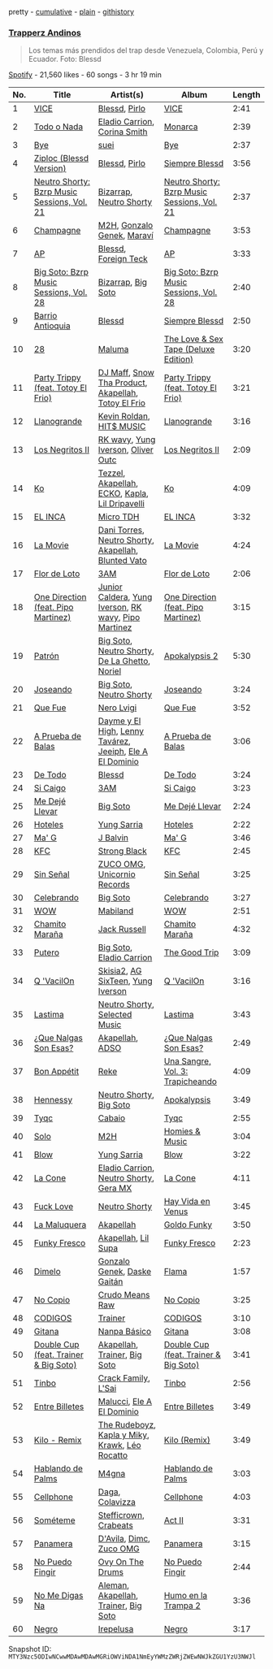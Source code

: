 pretty - [cumulative](/playlists/cumulative/37i9dQZF1DXdqrBLlPKz6L.md) - [plain](/playlists/plain/37i9dQZF1DXdqrBLlPKz6L) - [githistory](https://github.githistory.xyz/mackorone/spotify-playlist-archive/blob/main/playlists/plain/37i9dQZF1DXdqrBLlPKz6L)

### [Trapperz Andinos](https://open.spotify.com/playlist/37i9dQZF1DXdqrBLlPKz6L)

> Los temas más prendidos del trap desde Venezuela, Colombia, Perú y Ecuador\. Foto: Blessd

[Spotify](https://open.spotify.com/user/spotify) - 21,560 likes - 60 songs - 3 hr 19 min

| No. | Title | Artist(s) | Album | Length |
|---|---|---|---|---|
| 1 | [VICE](https://open.spotify.com/track/5cEKOjsX3RhJZ5PM6SUSei) | [Blessd](https://open.spotify.com/artist/1TA5sGRlKUJXBN4ZyJuDIX), [Pirlo](https://open.spotify.com/artist/7GQDI5Vmxs92RsIRZzYT11) | [VICE](https://open.spotify.com/album/3KdT1P24jy6A1n8N6juvxy) | 2:41 |
| 2 | [Todo o Nada](https://open.spotify.com/track/2zdHRQTOBDk8mM8xBzziFh) | [Eladio Carrion](https://open.spotify.com/artist/5XJDexmWFLWOkjOEjOVX3e), [Corina Smith](https://open.spotify.com/artist/7mXfsy3lF4kU0f2KTNKSr8) | [Monarca](https://open.spotify.com/album/6N1iKBKY8zRGImxADk2IdN) | 2:39 |
| 3 | [Bye](https://open.spotify.com/track/0hucTc8Bg42b3Ihwz3WS7o) | [suei](https://open.spotify.com/artist/6jEjSPxnwsibG6vPOjkeER) | [Bye](https://open.spotify.com/album/6MnlRXoedn0gZHwVh9mOjI) | 2:37 |
| 4 | [Ziploc \(Blessd Version\)](https://open.spotify.com/track/3JYw9n3rJTVQryVz1rwlH4) | [Blessd](https://open.spotify.com/artist/1TA5sGRlKUJXBN4ZyJuDIX), [Pirlo](https://open.spotify.com/artist/7GQDI5Vmxs92RsIRZzYT11) | [Siempre Blessd](https://open.spotify.com/album/4PR6koe67C7YosjAYriYh4) | 3:56 |
| 5 | [Neutro Shorty: Bzrp Music Sessions, Vol\. 21](https://open.spotify.com/track/1QExMlBnwPYN2S3LMVNpoD) | [Bizarrap](https://open.spotify.com/artist/716NhGYqD1jl2wI1Qkgq36), [Neutro Shorty](https://open.spotify.com/artist/5wUO3A6DT4tO5UDz21kE2Y) | [Neutro Shorty: Bzrp Music Sessions, Vol\. 21](https://open.spotify.com/album/5rBi4ZI8JorCa5lbFaikUT) | 2:37 |
| 6 | [Champagne](https://open.spotify.com/track/42aeewG3eWoiBVPHL4uIXs) | [M2H](https://open.spotify.com/artist/7bWN0FHvLppK8ozEH6exdi), [Gonzalo Genek](https://open.spotify.com/artist/4h0s1nZFTuIRkkTpAI1F7I), [Maraví](https://open.spotify.com/artist/7ywfcCHkPBdIZub9j62NBj) | [Champagne](https://open.spotify.com/album/1hyojpXhtJZN8owpOxZVkx) | 3:53 |
| 7 | [AP](https://open.spotify.com/track/44Gd0fsaqfM814xSWqgTe4) | [Blessd](https://open.spotify.com/artist/1TA5sGRlKUJXBN4ZyJuDIX), [Foreign Teck](https://open.spotify.com/artist/12lHTAdc9T204lw5qPtasv) | [AP](https://open.spotify.com/album/2961gn3NRzleGQPWL0wJf2) | 3:33 |
| 8 | [Big Soto: Bzrp Music Sessions, Vol\. 28](https://open.spotify.com/track/6nmgafVgxkF3ukzROfrsZO) | [Bizarrap](https://open.spotify.com/artist/716NhGYqD1jl2wI1Qkgq36), [Big Soto](https://open.spotify.com/artist/2TQ4CGgxxCWHqa9yYIGDoU) | [Big Soto: Bzrp Music Sessions, Vol\. 28](https://open.spotify.com/album/7G0tlRenag1LYZ303Ie6dd) | 2:40 |
| 9 | [Barrio Antioquia](https://open.spotify.com/track/6oPzWRP2VSZf8EMq5WeL03) | [Blessd](https://open.spotify.com/artist/1TA5sGRlKUJXBN4ZyJuDIX) | [Siempre Blessd](https://open.spotify.com/album/4PR6koe67C7YosjAYriYh4) | 2:50 |
| 10 | [28](https://open.spotify.com/track/3CNAh2F7pfyUu7KAEYHtMl) | [Maluma](https://open.spotify.com/artist/1r4hJ1h58CWwUQe3MxPuau) | [The Love & Sex Tape \(Deluxe Edition\)](https://open.spotify.com/album/0C3ZDkBKTqGvwZzqaZMigT) | 3:20 |
| 11 | [Party Trippy \(feat\. Totoy El Frio\)](https://open.spotify.com/track/1UP8LOk66LufjRtBBEZtGL) | [DJ Maff](https://open.spotify.com/artist/5CKb0P2vvpC9JD7wjB80gu), [Snow Tha Product](https://open.spotify.com/artist/3p3jPcp8b7WL9XYj4xlsWj), [Akapellah](https://open.spotify.com/artist/6fMZytDgX1Q9OV6ndSugym), [Totoy El Frio](https://open.spotify.com/artist/5IYRfypwG9BDDh5ZRPI80z) | [Party Trippy \(feat\. Totoy El Frio\)](https://open.spotify.com/album/75BqSoSbTrDofWH3MIKgXN) | 3:21 |
| 12 | [Llanogrande](https://open.spotify.com/track/19j1aiX1XtvV1rjQiB0xnI) | [Kevin Roldan](https://open.spotify.com/artist/1RBzGO6Nm3uyhUSxP7EDWO), [HIT$ MUSIC](https://open.spotify.com/artist/44ALfmkGESKyMbbRrvw9gT) | [Llanogrande](https://open.spotify.com/album/4erHmgwHrYipv67oz7EEhz) | 3:16 |
| 13 | [Los Negritos II](https://open.spotify.com/track/26NyY7vQeWoP4wtVoEB9u1) | [RK wavy](https://open.spotify.com/artist/1ZIBlhnSXQJU5Xmn1rh07r), [Yung Iverson](https://open.spotify.com/artist/32FZMa8a5INqhHHssRtkux), [Oliver Outc](https://open.spotify.com/artist/4ZK8wO3w5bwhtX0XtUjgWw) | [Los Negritos II](https://open.spotify.com/album/1B1jKCRab5fXBJlZPwgWGQ) | 2:09 |
| 14 | [Ko](https://open.spotify.com/track/0MtnjoP0LbTNncaOqmtV7t) | [Tezzel](https://open.spotify.com/artist/25wbr3tsglSoeDK40ockmT), [Akapellah](https://open.spotify.com/artist/6fMZytDgX1Q9OV6ndSugym), [ECKO](https://open.spotify.com/artist/2Jb9jVnCpWkXtoGznFJ6bF), [Kapla](https://open.spotify.com/artist/11kWakFrrHou9H4TCt16yD), [Lil Dripavelli](https://open.spotify.com/artist/3p0i4P61vcbJpf3V8dcs1f) | [Ko](https://open.spotify.com/album/7HufcKIHl9VuzhTO8TeInt) | 4:09 |
| 15 | [EL INCA](https://open.spotify.com/track/3dbSd2j3p9XWqI1VqfOyh7) | [Micro TDH](https://open.spotify.com/artist/1aWJsBQa67l72j1VT3D6Ow) | [EL INCA](https://open.spotify.com/album/0NVqJU1egg3BuAtRyxUvz0) | 3:32 |
| 16 | [La Movie](https://open.spotify.com/track/5vXtCT27kRaDJASx4HNlGO) | [Dani Torres](https://open.spotify.com/artist/3FCbl6b1JHLfVADjqG7iP5), [Neutro Shorty](https://open.spotify.com/artist/5wUO3A6DT4tO5UDz21kE2Y), [Akapellah](https://open.spotify.com/artist/6fMZytDgX1Q9OV6ndSugym), [Blunted Vato](https://open.spotify.com/artist/15RLdM61VHtknTIYIuNviR) | [La Movie](https://open.spotify.com/album/3uSH8eA5bgrPCHLCBTRGss) | 4:24 |
| 17 | [Flor de Loto](https://open.spotify.com/track/4lS5OOqQzyQDDR0g1EmcdK) | [3AM](https://open.spotify.com/artist/1LU7BxbUvvuA4eNDdEO22D) | [Flor de Loto](https://open.spotify.com/album/1zdtga77ItleW98WqnrX0m) | 2:06 |
| 18 | [One Direction \(feat\. Pipo Martinez\)](https://open.spotify.com/track/2uCUEMPaiBg3mOBzP0ygId) | [Junior Caldera](https://open.spotify.com/artist/0rwGV1HhNWK2Ta4rjmlmtp), [Yung Iverson](https://open.spotify.com/artist/32FZMa8a5INqhHHssRtkux), [RK wavy](https://open.spotify.com/artist/1ZIBlhnSXQJU5Xmn1rh07r), [Pipo Martinez](https://open.spotify.com/artist/3NBtvR4R4OWimH7bzLOvYB) | [One Direction \(feat\. Pipo Martinez\)](https://open.spotify.com/album/4Js4KZ1XTWxnxM1yi38poT) | 3:15 |
| 19 | [Patrón](https://open.spotify.com/track/2bE5ZNbhykDaIYqOCH3rQk) | [Big Soto](https://open.spotify.com/artist/2TQ4CGgxxCWHqa9yYIGDoU), [Neutro Shorty](https://open.spotify.com/artist/5wUO3A6DT4tO5UDz21kE2Y), [De La Ghetto](https://open.spotify.com/artist/3EiLUeyEcA6fbRPSHkG5kb), [Noriel](https://open.spotify.com/artist/3RtNN1VnooWEn3KQk03DUL) | [Apokalypsis 2](https://open.spotify.com/album/4kznHcUa9sdGewkst0xIQH) | 5:30 |
| 20 | [Joseando](https://open.spotify.com/track/67Yw5OgtVMoRdOkVSbUXXw) | [Big Soto](https://open.spotify.com/artist/2TQ4CGgxxCWHqa9yYIGDoU), [Neutro Shorty](https://open.spotify.com/artist/5wUO3A6DT4tO5UDz21kE2Y) | [Joseando](https://open.spotify.com/album/710PNpZjGyqoN5iFB5QSuc) | 3:24 |
| 21 | [Que Fue](https://open.spotify.com/track/7FXuCVl6Wf5LuqkagnafUQ) | [Nero Lvigi](https://open.spotify.com/artist/0qzSMS5kmApxk4mB8k1UBx) | [Que Fue](https://open.spotify.com/album/1XzNceSB41vVsinihbYfpz) | 3:52 |
| 22 | [A Prueba de Balas](https://open.spotify.com/track/0dcDUBTNlZnjtEwl9X6R0A) | [Dayme y El High](https://open.spotify.com/artist/4JreHVYyb6GqE2BU03Kx96), [Lenny Tavárez](https://open.spotify.com/artist/1pQWsZQehhS4wavwh7Fnxd), [Jeeiph](https://open.spotify.com/artist/6ZtLRqHEkAXPWVw0eRbDac), [Ele A El Dominio](https://open.spotify.com/artist/4SzD0wClEg9NKVJZbCRFqS) | [A Prueba de Balas](https://open.spotify.com/album/4BXDLkHddvcWPuYRj3i2ah) | 3:06 |
| 23 | [De Todo](https://open.spotify.com/track/5LR4MmbgcV9cPXXocaM4Fw) | [Blessd](https://open.spotify.com/artist/1TA5sGRlKUJXBN4ZyJuDIX) | [De Todo](https://open.spotify.com/album/6GkuzEN1kTF2XwtIlwLVEP) | 3:24 |
| 24 | [Si Caigo](https://open.spotify.com/track/5fcmgOkht9NNEj4xrwcDem) | [3AM](https://open.spotify.com/artist/1LU7BxbUvvuA4eNDdEO22D) | [Si Caigo](https://open.spotify.com/album/0rUlFV3JJNaOt7AyEd3NUy) | 3:23 |
| 25 | [Me Dejé Llevar](https://open.spotify.com/track/3Mc2Y3qgBL5WsQWjch3VVK) | [Big Soto](https://open.spotify.com/artist/2TQ4CGgxxCWHqa9yYIGDoU) | [Me Dejé Llevar](https://open.spotify.com/album/6xXpnfndZYsh8F5Tvtus5e) | 2:24 |
| 26 | [Hoteles](https://open.spotify.com/track/7MWr95LyNYlPv0SHtaEBVV) | [Yung Sarria](https://open.spotify.com/artist/3vxYNXtM9uOMdRAXTXgtmf) | [Hoteles](https://open.spotify.com/album/3RGqp0nFOrkqf5SrE26iaP) | 2:22 |
| 27 | [Ma' G](https://open.spotify.com/track/4iFSDLdPrWIaYo2VQeCv4f) | [J Balvin](https://open.spotify.com/artist/1vyhD5VmyZ7KMfW5gqLgo5) | [Ma' G](https://open.spotify.com/album/4jSlgVZD4bbTuxOYrXTPWe) | 3:46 |
| 28 | [KFC](https://open.spotify.com/track/1BWNtvWOHNAC81mTV0dCRO) | [Strong Black](https://open.spotify.com/artist/3QRA3GKxUG3RdCWN4TXKbw) | [KFC](https://open.spotify.com/album/29hG1WQAGqbGjEXR7JoXj0) | 2:45 |
| 29 | [Sin Señal](https://open.spotify.com/track/0Vcd3Kvbkso4emk1pYARah) | [ZUCO OMG](https://open.spotify.com/artist/6hA5ALJWFb44ixgQMMvng7), [Unicornio Records](https://open.spotify.com/artist/3y26UMODbF4qCIG8zFVPaG) | [Sin Señal](https://open.spotify.com/album/48sx7cgN8pCgk8NvwfX3KK) | 3:25 |
| 30 | [Celebrando](https://open.spotify.com/track/28l5P6yBrjBMAvgFm1uiQ4) | [Big Soto](https://open.spotify.com/artist/2TQ4CGgxxCWHqa9yYIGDoU) | [Celebrando](https://open.spotify.com/album/3vM9T5faPuqqEbZJ0wYPN3) | 3:27 |
| 31 | [WOW](https://open.spotify.com/track/4I9U5XBHs37jV9pRo3VLTa) | [Mabiland](https://open.spotify.com/artist/2oXKVuZqDv85M1ynjVMp3J) | [WOW](https://open.spotify.com/album/22eepM8FdWx13R7aGAO1gH) | 2:51 |
| 32 | [Chamito Maraña](https://open.spotify.com/track/3a4dJXsZHfGe5cQd2WY2ir) | [Jack Russell](https://open.spotify.com/artist/1eYgSi9O2AX4sLhR06HKCz) | [Chamito Maraña](https://open.spotify.com/album/4vwrfO8tB0poe7NyjMjCp4) | 4:32 |
| 33 | [Putero](https://open.spotify.com/track/1dAPH16FxFISqNNqYkOwg5) | [Big Soto](https://open.spotify.com/artist/2TQ4CGgxxCWHqa9yYIGDoU), [Eladio Carrion](https://open.spotify.com/artist/5XJDexmWFLWOkjOEjOVX3e) | [The Good Trip](https://open.spotify.com/album/0xlPK1D3VcRtgT29aZX2VY) | 3:09 |
| 34 | [Q 'VacilOn](https://open.spotify.com/track/1WsBNIhyn8z2UnuvlFTJM4) | [Skisia2](https://open.spotify.com/artist/0i2AykTPNRZdh7qfCy8eor), [AG SixTeen](https://open.spotify.com/artist/2Skstmc3athPlfSbdxEsR2), [Yung Iverson](https://open.spotify.com/artist/32FZMa8a5INqhHHssRtkux) | [Q 'VacilOn](https://open.spotify.com/album/4ABD3I1tBANiGl803jPwgX) | 3:16 |
| 35 | [Lastima](https://open.spotify.com/track/7LK6f8PSEBdVHxFky21fYv) | [Neutro Shorty](https://open.spotify.com/artist/5wUO3A6DT4tO5UDz21kE2Y), [Selected Music](https://open.spotify.com/artist/4JfavcBZEpY1vMW8Xqcc6y) | [Lastima](https://open.spotify.com/album/2M3EmYAlbA52gefdceSa05) | 3:43 |
| 36 | [¿Que Nalgas Son Esas?](https://open.spotify.com/track/2VkFtqDPapy6UaHARdghVS) | [Akapellah](https://open.spotify.com/artist/6fMZytDgX1Q9OV6ndSugym), [ADSO](https://open.spotify.com/artist/29b16XDtyMXDrfo2hZ69wf) | [¿Que Nalgas Son Esas?](https://open.spotify.com/album/6LyOSerd3DNwni2WYl2Qzf) | 2:49 |
| 37 | [Bon Appétit](https://open.spotify.com/track/1QseGaBHU6q2KRPKEWEVrY) | [Reke](https://open.spotify.com/artist/3ioziSz4mXRv5xJ5pENJH4) | [Una Sangre, Vol\. 3: Trapicheando](https://open.spotify.com/album/1ZSf5zV02X8P3Xbj9LcIm2) | 4:09 |
| 38 | [Hennessy](https://open.spotify.com/track/2Cz3yDcBoePfcJCYdpYZCC) | [Neutro Shorty](https://open.spotify.com/artist/5wUO3A6DT4tO5UDz21kE2Y), [Big Soto](https://open.spotify.com/artist/2TQ4CGgxxCWHqa9yYIGDoU) | [Apokalypsis](https://open.spotify.com/album/396w1nHvgP7SQvdPq4SZya) | 3:49 |
| 39 | [Tyqc](https://open.spotify.com/track/4IX9LPTkilIwaVKhCjRofn) | [Cabaio](https://open.spotify.com/artist/0yIYD7cBLd9VdHEUQ0fqAJ) | [Tyqc](https://open.spotify.com/album/6gZ2Fz1C2Pmd91IOyerJIv) | 2:55 |
| 40 | [Solo](https://open.spotify.com/track/1ZQnUiFdrK4sxIJwBtiU1J) | [M2H](https://open.spotify.com/artist/7bWN0FHvLppK8ozEH6exdi) | [Homies & Music](https://open.spotify.com/album/7AgLyr8Y97Zik2xfyLx30X) | 3:04 |
| 41 | [Blow](https://open.spotify.com/track/3QKWk2lLEr1GYjwywLWb5T) | [Yung Sarria](https://open.spotify.com/artist/3vxYNXtM9uOMdRAXTXgtmf) | [Blow](https://open.spotify.com/album/6p6iPFMjvMgcQm4E0VClla) | 3:22 |
| 42 | [La Cone](https://open.spotify.com/track/4QV1UDysVcpkHOGh2va5nt) | [Eladio Carrion](https://open.spotify.com/artist/5XJDexmWFLWOkjOEjOVX3e), [Neutro Shorty](https://open.spotify.com/artist/5wUO3A6DT4tO5UDz21kE2Y), [Gera MX](https://open.spotify.com/artist/2hejA1Dkf8v8R0koF44FvW) | [La Cone](https://open.spotify.com/album/4GXtfTQ5fsxTOc0TgGLlDL) | 4:11 |
| 43 | [Fuck Love](https://open.spotify.com/track/4c715EQQZjly3eabqovsi4) | [Neutro Shorty](https://open.spotify.com/artist/5wUO3A6DT4tO5UDz21kE2Y) | [Hay Vida en Venus](https://open.spotify.com/album/0sWnir8GiTLpROsfBuMHRF) | 3:45 |
| 44 | [La Maluquera](https://open.spotify.com/track/5A7U0FjslKz2wq3Duh3A7i) | [Akapellah](https://open.spotify.com/artist/6fMZytDgX1Q9OV6ndSugym) | [Goldo Funky](https://open.spotify.com/album/28TBy3fqYNUSp4CTzQSJJQ) | 3:50 |
| 45 | [Funky Fresco](https://open.spotify.com/track/0qRbGq8cogiDalq9E8IGJh) | [Akapellah](https://open.spotify.com/artist/6fMZytDgX1Q9OV6ndSugym), [Lil Supa](https://open.spotify.com/artist/0qHbO3z6lgLE6ZYCkQBo1K) | [Funky Fresco](https://open.spotify.com/album/3AGTkAEOaQgFixOs4rLCix) | 2:23 |
| 46 | [Dimelo](https://open.spotify.com/track/1RVWM0wmuQRUsAwbot9mos) | [Gonzalo Genek](https://open.spotify.com/artist/4h0s1nZFTuIRkkTpAI1F7I), [Daske Gaitán](https://open.spotify.com/artist/6X4iDmQtuCcuyILe3D00E6) | [Flama](https://open.spotify.com/album/0oCoqgiJLn73yyR61MF2Z5) | 1:57 |
| 47 | [No Copio](https://open.spotify.com/track/20ULOJfgc85eBXq83rjKEf) | [Crudo Means Raw](https://open.spotify.com/artist/3fQP5a7SIC91kV4N8AOy53) | [No Copio](https://open.spotify.com/album/2A3JkMQdIK53qMJo6PcXhT) | 3:25 |
| 48 | [CODIGOS](https://open.spotify.com/track/6Xyzy69g8GP0uAaXsqGFGf) | [Trainer](https://open.spotify.com/artist/6MB0O7jOsJ1OrkPAIlK3l2) | [CODIGOS](https://open.spotify.com/album/5RqfFRVr25qt9qAuXZXkV1) | 3:10 |
| 49 | [Gitana](https://open.spotify.com/track/7q78FieNqXkT9WgADVpLBc) | [Nanpa Básico](https://open.spotify.com/artist/1cUpGtXcSQsovNYEZOQgOG) | [Gitana](https://open.spotify.com/album/6DjIokTLgY41mCcOw8hnlM) | 3:08 |
| 50 | [Double Cup \(feat\. Trainer & Big Soto\)](https://open.spotify.com/track/0wwOTjKyrGTp1bJCUy7mPj) | [Akapellah](https://open.spotify.com/artist/6fMZytDgX1Q9OV6ndSugym), [Trainer](https://open.spotify.com/artist/6MB0O7jOsJ1OrkPAIlK3l2), [Big Soto](https://open.spotify.com/artist/2TQ4CGgxxCWHqa9yYIGDoU) | [Double Cup \(feat\. Trainer & Big Soto\)](https://open.spotify.com/album/4x4ubWTKOJQ1k0daiz0Kfd) | 3:41 |
| 51 | [Tinbo](https://open.spotify.com/track/5rd5rSUOMrA150vKFbpGHA) | [Crack Family](https://open.spotify.com/artist/7zXRgSpjJkQmB9SnPLq1Qk), [L'Sai](https://open.spotify.com/artist/6JXRHKrqaEHlYQNYYK87xJ) | [Tinbo](https://open.spotify.com/album/0FH38RteediPKhlB12l7oD) | 2:56 |
| 52 | [Entre Billetes](https://open.spotify.com/track/28C79DaAXJPF2uN3PRIXrW) | [Malucci](https://open.spotify.com/artist/6QHHahauE7Sf3fgA7JTdYO), [Ele A El Dominio](https://open.spotify.com/artist/4SzD0wClEg9NKVJZbCRFqS) | [Entre Billetes](https://open.spotify.com/album/36VzE1tBaf4azzGSDvOaIj) | 3:49 |
| 53 | [Kilo \- Remix](https://open.spotify.com/track/6kbjUcV48LAsO2GnmRnFe2) | [The Rudeboyz](https://open.spotify.com/artist/7ciBW1p3KBsYIkFk4UmwS8), [Kapla y Miky](https://open.spotify.com/artist/4dhKkIzf9LXogFL1NXfQc1), [Krawk](https://open.spotify.com/artist/7a99I3BHPvsv4aBVNqb4g4), [Léo Rocatto](https://open.spotify.com/artist/1xK87HD8RdMvmHxdbtLOFS) | [Kilo \(Remix\)](https://open.spotify.com/album/6flM3quj0tXKRv4B5Cwpv0) | 3:49 |
| 54 | [Hablando de Palms](https://open.spotify.com/track/0RK8tfsAaZdWW2qUIoKH8B) | [M4gna](https://open.spotify.com/artist/3r7eiuLSmaw4jXeUG6NatF) | [Hablando de Palms](https://open.spotify.com/album/411cSCPFAGfusWrJMjVbvY) | 3:03 |
| 55 | [Cellphone](https://open.spotify.com/track/2pAuWlwPCIWNGtp3TrdoHT) | [Daga](https://open.spotify.com/artist/6qbdQTpYKGLSeoahWGTVPe), [Colavizza](https://open.spotify.com/artist/078mloHMPRQZhY0795u30V) | [Cellphone](https://open.spotify.com/album/03oFCkB5mzMncCPx0BJSn1) | 4:03 |
| 56 | [Sométeme](https://open.spotify.com/track/51Jt04zgh7coezey8YlnRO) | [Stefficrown](https://open.spotify.com/artist/03kZtQufUPClcJ4y4jYTes), [Crabeats](https://open.spotify.com/artist/3N9ZDSxevGQn5u7D1nRlvN) | [Act II](https://open.spotify.com/album/30NxdbAihSxvSAeihvWw7i) | 3:31 |
| 57 | [Panamera](https://open.spotify.com/track/6ggVSxqawOpYsjsyOYKtGC) | [D'Avila](https://open.spotify.com/artist/6elNbQJgp30Ml9u2jO9RwX), [Dimc](https://open.spotify.com/artist/6dsf1MmhDry9AMFBGy6A1O), [Zuco OMG](https://open.spotify.com/artist/2AsK0GD1xFCS4L3lv8im4w) | [Panamera](https://open.spotify.com/album/4CZrPqu9r8VFm5RA6M4v5v) | 3:15 |
| 58 | [No Puedo Fingir](https://open.spotify.com/track/61I0O29lEDZA6kOY7bWh2t) | [Ovy On The Drums](https://open.spotify.com/artist/3m5qlPf2OkihLz3dRYnkPA) | [No Puedo Fingir](https://open.spotify.com/album/79G1pr97ZqPkgoIc88RaUS) | 2:44 |
| 59 | [No Me Digas Na](https://open.spotify.com/track/3BhPjlUWvkWjAeTxhxbCcl) | [Aleman](https://open.spotify.com/artist/4QFG9KrGWEbr6hNA58CAqE), [Akapellah](https://open.spotify.com/artist/6fMZytDgX1Q9OV6ndSugym), [Trainer](https://open.spotify.com/artist/6MB0O7jOsJ1OrkPAIlK3l2), [Big Soto](https://open.spotify.com/artist/2TQ4CGgxxCWHqa9yYIGDoU) | [Humo en la Trampa 2](https://open.spotify.com/album/48081X2ns6kHKFS84IowXl) | 3:36 |
| 60 | [Negro](https://open.spotify.com/track/1oiQSttaF5b3ZI5masPw6i) | [Irepelusa](https://open.spotify.com/artist/3KaNWDYObY73SDpcZBRzuw) | [Negro](https://open.spotify.com/album/43q3UPszpuNHz8gBFwKBtg) | 3:17 |

Snapshot ID: `MTY3Nzc5ODIwNCwwMDAwMDAwMGRiOWViNDA1NmEyYWMzZWRjZWEwNWJkZGU1YzU3NWJl`
